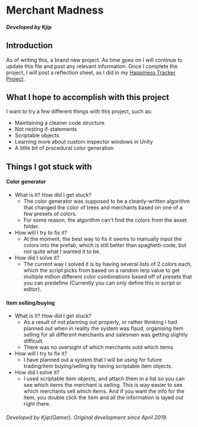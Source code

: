 # Merchant Madness
##### Developed by Kjip

## Introduction
As of writing this, a brand new project. As time goes on I will continue to update this file and post any relevant information.
Once I complete the project, I will post a reflection sheet, as I did in my [Happiness Tracker Project](https://github.com/KjipGamer/happiness-tracker).

## What I hope to accomplish with this project
I want to try a few different things with this project, such as:
- Maintaining a cleaner code structure
- Not nesting if-statements
- Scriptable objects
- Learning more about custom inspector windows in Unity
- A little bit of procedural color generation

## Things I got stuck with 
#### Color generator
- What is it? How did I get stuck?
  - The color generator was supposed to be a cleanly-written algorithm that changed the color of trees and merchants based on one of a few presets of colors. 
  - For some reason, the algorithm can't find the colors from the asset folder.
- How will I try to fix it?
  - At the moment, the best way to fix it seems to manually input the colors into the prefab, which is still better than spaghetti-code, but not quite what I wanted it to be. 
- How did I solve it?
  - The current way I solved it is by having several lists of 2 colors each, which the script picks from based on a random lerp value to get multiple million different color combinations based off of presets that you can predefine (Currently you can only define this in script or editor). 
  
#### Item selling/buying
- What is it? How did I get stuck?
  - As a result of not planning out properly, or rather thinking I had planned out when in reality the system was flaud, organising item selling for all different merchants and salesmen was getting slightly difficult.
  - There was no oversight of which merchants sold which items
- How will I try to fix it?
  - I have planned out a system that I will be using for future trading/item buying/selling by having scriptable item objects.
- How did I solve it?
  - I used scriptable item objects, and attach them in a list so you can see which items the merchant is selling. This is way easier to see which merchants sell which items. And if you want the info for the item, you double click the item and all the information is layed out right there.



###### Developed by Kjip(Gamer). Original development since April 2019.
